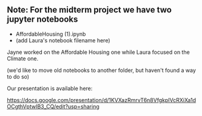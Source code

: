 ## Note: For the midterm project we have two jupyter notebooks

- AffordableHousing (1).ipynb
- (add Laura's notebook filename here)

Jayne worked on the Affordable Housing one while Laura focused on the Climate one.

(we'd like to move old notebooks to another folder, but haven't found a way to do so)

Our presentation is available here:

https://docs.google.com/presentation/d/1KVXazRmrvT6n8VfgkpIVcRXiXa1dOCgthVptwIB3_CQ/edit?usp=sharing
